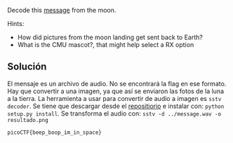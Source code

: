 Decode this [message](https://jupiter.challenges.picoctf.org/static/fc1edf07742e98a480c6aff7d2546107/message.wav) from the moon.

Hints:
- How did pictures from the moon landing get sent back to Earth?
- What is the CMU mascot?, that might help select a RX option

## Solución
El mensaje es un archivo de audio. No se encontrará la flag en ese formato. Hay que convertir a una imagen, ya que así se enviaron las fotos de la luna a la tierra. La herramienta a usar para convertir de audio a imagen es `sstv decoder`. Se tiene que descargar desde el [repositiorio](https://github.com/colaclanth/sstv) e instalar con: `python setup.py install`.
Se transforma el audio con:
`sstv -d ../message.wav -o resultado.png`

`picoCTF{beep_boop_im_in_space}`